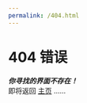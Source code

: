 ```yaml
---
permalink: /404.html
---
```


# 404 错误
**_你寻找的界面不存在！_**  
即将返回 [主页](https://guleixibian2009.github.io/) ......
